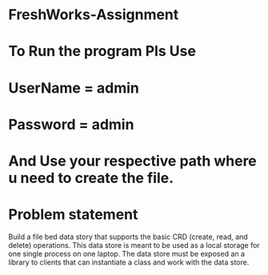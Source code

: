 # FreshWorks-Assignment
# To Run the program Pls Use

# UserName = admin
# Password = admin

And Use your respective path where u need to create the file.
================================================================
# Problem statement

Build a file bed data story that supports the basic CRD (create, read, and delete) operations. 
This data store is meant to be used as a local storage for one single process on one laptop.
The data store must be exposed an a library to clients that can instantiate a class and work with the data store.
